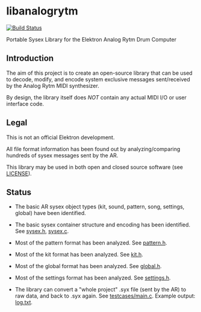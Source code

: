 # libanalogrytm

[![Build Status](https://github.com/bsp2/libanalogrytm/workflows/CI/badge.svg)](https://github.com/bsp2/libanalogrytm/actions?query=workflow%3ACI)

Portable Sysex Library for the Elektron Analog Rytm Drum Computer


## Introduction

The aim of this project is to create an open-source library that can be used to
decode, modify, and encode system exclusive messages sent/received by the Analog Rytm MIDI synthesizer.

By design, the library itself does _NOT_ contain any actual MIDI I/O or user interface code.


## Legal

This is not an official Elektron development.

All file format information has been found out by analyzing/comparing hundreds of sysex messages sent by the AR.

This library may be used in both open and closed source software (see [LICENSE](../master/LICENSE)).


## Status

- The basic AR sysex object types (kit, sound, pattern, song, settings, global) have been identified.

- The basic sysex container structure and encoding has been identified. See [sysex.h](../master/sysex.h), [sysex.c](../master/sysex.c).

- Most of the pattern format has been analyzed. See [pattern.h](../master/pattern.h).

- Most of the kit format has been analyzed. See [kit.h](../master/kit.h).

- Most of the global format has been analyzed. See [global.h](../master/global.h).

- Most of the settings format has been analyzed. See [settings.h](../master/settings.h).

- The library can convert a "whole project" .syx file (sent by the AR) to raw data, and back to .syx again.
  See [testcases/main.c](../master/testcases/main.c). Example output: [log.txt](../master/vs2013/libanalogrytm_test/Debug/log.txt).
